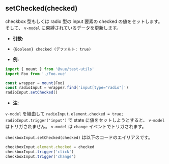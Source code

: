 ## setChecked(checked)

checkbox 型もしくは radio 型の input 要素の checked の値をセットします。そして、 `v-model` に束縛されているデータを更新します。

- **引数:**
- `{Boolean} checked (デフォルト: true)`

- **例:**

```js
import { mount } from '@vue/test-utils'
import Foo from './Foo.vue'

const wrapper = mount(Foo)
const radioInput = wrapper.find('input[type="radio"]')
radioInput.setChecked()
```

- **注:**

`v-model` を経由して `radioInput.element.checked = true; radioInput.trigger('input')` で state に値をセットしようとすると、 `v-model` はトリガされません。 `v-model` は `change` イベントでトリガされます。


`checkboxInput.setChecked(checked)` は以下のコードのエイリアスです。

```js
checkboxInput.element.checked = checked
checkboxInput.trigger('click')
checkboxInput.trigger('change')
```
